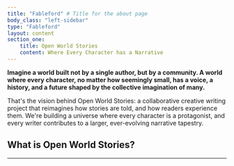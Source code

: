 ```yaml
---
title: "Fableford" # Title for the about page
body_class: "left-sidebar"
type: "Fableford"
layout: content
section_one: 
    title: Open World Stories
    content: Where Every Character has a Narrative
---
```


**Imagine a world built not by a single author, but by a community. A world where every character, no matter how seemingly small, has a voice, a history, and a future shaped by the collective imagination of many.**

That's the vision behind Open World Stories: a collaborative creative writing project that reimagines how stories are told, and how readers experience them. We're building a universe where every character is a protagonist, and every writer contributes to a larger, ever-evolving narrative tapestry.

## What is Open World Stories?

---
